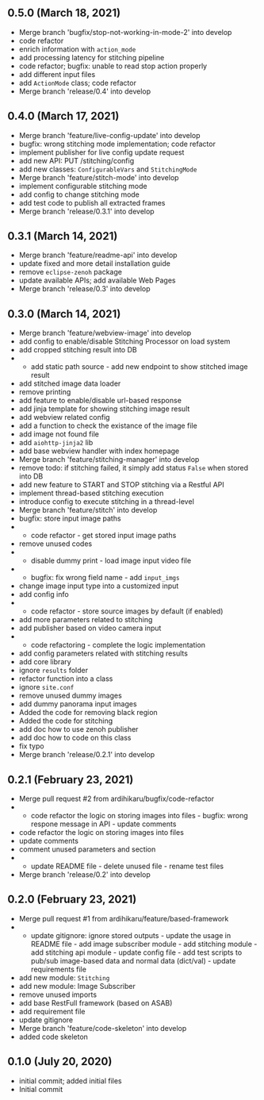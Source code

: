 ## 0.5.0 (March 18, 2021)
  - Merge branch 'bugfix/stop-not-working-in-mode-2' into develop
  - code refactor
  - enrich information with `action_mode`
  - add processing latency for stitching pipeline
  - code refactor; bugfix: unable to read stop action properly
  - add different input files
  - add `ActionMode` class; code refactor
  - Merge branch 'release/0.4' into develop

## 0.4.0 (March 17, 2021)
  - Merge branch 'feature/live-config-update' into develop
  - bugfix: wrong stitching mode implementation; code refactor
  - implement publisher for live config update request
  - add new API: PUT /stitching/config
  - add new classes: `ConfigurableVars` and `StitchingMode`
  - Merge branch 'feature/stitch-mode' into develop
  - implement configurable stitching mode
  - add config to change stitching mode
  - add test code to publish all extracted frames
  - Merge branch 'release/0.3.1' into develop

## 0.3.1 (March 14, 2021)
  - Merge branch 'feature/readme-api' into develop
  - update fixed and more detail installation guide
  - remove `eclipse-zenoh` package
  - update available APIs; add available Web Pages
  - Merge branch 'release/0.3' into develop

## 0.3.0 (March 14, 2021)
  - Merge branch 'feature/webview-image' into develop
  - add config to enable/disable Stitching Processor on load system
  - add cropped stitching result into DB
  - - add static path source - add new endpoint to show stitched image result
  - add stitched image data loader
  - remove printing
  - add feature to enable/disable url-based response
  - add jinja template for showing stitching image result
  - add webview related config
  - add a function to check the existance of the image file
  - add image not found file
  - add `aiohttp-jinja2` lib
  - add base webview handler with index homepage
  - Merge branch 'feature/stitching-manager' into develop
  - remove todo: if stitching failed, it simply add status `False` when stored into DB
  - add new feature to START and STOP stitching via a Restful API
  - implement thread-based stitching execution
  - introduce config to execute stitching in a thread-level
  - Merge branch 'feature/stitch' into develop
  - bugfix: store input image paths
  - - code refactor - get stored input image paths
  - remove unused codes
  - - disable dummy print - load image input video file
  - - bugfix: fix wrong field name - add `input_imgs`
  - change image input type into a customized input
  - add config info
  - - code refactor - store source images by default (if enabled)
  - add more parameters related to stitching
  - add publisher based on video camera input
  - - code refactoring - complete the logic implementation
  - add config parameters related with stitching results
  - add core library
  - ignore `results` folder
  - refactor function into a class
  - ignore `site.conf`
  - remove unused dummy images
  - add dummy panorama input images
  - Added the code for removing black region
  - Added the code for stitching
  - add doc how to use zenoh publisher
  - add doc how to code on this class
  - fix typo
  - Merge branch 'release/0.2.1' into develop

## 0.2.1 (February 23, 2021)
  - Merge pull request #2 from ardihikaru/bugfix/code-refactor
  - - code refactor the logic on storing images into files - bugfix: wrong respone message in API - update comments
  - code refactor the logic on storing images into files
  - update comments
  - comment unused parameters and section
  - - update README file - delete unused file - rename test files
  - Merge branch 'release/0.2' into develop

## 0.2.0 (February 23, 2021)
  - Merge pull request #1 from ardihikaru/feature/based-framework
  - - update gitignore: ignore stored outputs - update the usage in README file - add image subscriber module - add stitching module - add stitching api module - update config file - add test scripts to pub/sub image-based data and normal data (dict/val) - update requirements file
  - add new module: `Stitching`
  - add new module: Image Subscriber
  - remove unused imports
  - add base RestFull framework (based on ASAB)
  - add requirement file
  - update gitignore
  - Merge branch 'feature/code-skeleton' into develop
  - added code skeleton

## 0.1.0 (July 20, 2020)
  - initial commit; added initial files
  - Initial commit

